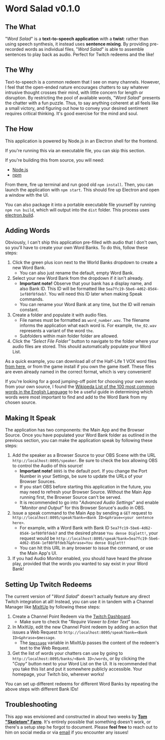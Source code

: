 # Word Salad v0.1.0

## The What
"*Word Salad*" is a **text-to-speech application** with a **twist**: rather than using speech synthesis, it instead uses **sentence mixing**. By providing pre-recorded words as individual files, "*Word Salad*" is able to assemble sentences to play back as audio. Perfect for Twitch redeems and the like! 

## The Why
Text-to-speech is a common redeem that I see on many channels. However, I feel that the open-ended nature encourages chatters to say whatever intrusive thought crosses their mind, with little concern for length or disruption. By restricting the pool of available words, "*Word Salad*" presents the chatter with a fun puzzle. Thus, to say anything coherent at all feels like a small victory, and figuring out how to convey your desired sentiment requires critical thinking. It's good exercise for the mind and soul.

## The How
This application is powered by Node.js in an Electron shell for the frontend.

If you're running this via an executable file, you can skip this section.

If you're building this from source, you will need:
- [Node.js](https://nodejs.org/en)
- [npm](https://www.npmjs.com/)

From there, fire up terminal and run good old `npm install`. Then, you can launch the application with `npm start`. This should fire up Electron and open a window with the UI.

You can also package it into a portable executable file yourself by running `npm run build`, which will output into the `dist` folder. This process uses [electron.build](https://www.electron.build/).

## Adding Words
Obviously, I can't ship this application pre-filled with audio that I don't own, so you'll have to create your own Word Banks. To do this, follow these steps:

1. Click the green plus icon next to the World Banks dropdown to create a new Word Bank.
    - You can also just rename the default, empty Word Bank.
2. Select your new Word Bank from the dropdown if it isn't already. 
    - **Important note!** Observe that your bank has a display name, and also Bank ID. This ID will be formatted like `5ea7fc19-5be6-4d62-85d4-1ef80f8fdeb7`. You will need this ID later when making Speak commands.
    - You can rename your Word Bank at any time, but the ID will remain constant.
2. Create a folder and populate it with audio files. 
    - File names must be formatted as `word_number.wav`. The filename informs the application what each word is. For example, `the_02.wav` represents a variant of the word `the`. 
    - Subfolders within main folder folder are allowed.
3. Click the *"Select File Folder"* button to navigate to the folder where your audio files are stored. This should automatically populate your Word List.

As a quick example, you can download all of the Half-Life 1 VOX word files [from here](https://github.com/sourcesounds/hl1/tree/72e4b6b36d38cb5703a6b5ed3ffdc7b72bc2fd2f/sound/vox), or from the game install if you own the game itself. These files are even already named in the correct format, which is very convenient!


If you're looking for a good jumping-off point for choosing your own words from your own source, I found the [Wikipeda List of the 100 most common words in the English Language](https://en.wikipedia.org/wiki/Most_common_words_in_English) to be a useful guide in determining which words were most important to find and add to the Word Bank from my chosen source.

## Making It Speak
The application has two components: the Main App and the Browser Source. Once you have populated your Word Bank folder as outlined in the previous section, you can make the application speak by following these steps:
1. Add the speaker as a Browser Source to your OBS Scene with the URL `http://localhost:8095/speaker`. Be sure to check the box allowing OBS to control the Audio of this source!
    - **Important note!** `8095` is the default port. If you change the Port Number in your Settings, be sure to update the URLs of your Browser Sources.
    - If you start OBS before starting this application in the future, you may need to refresh your Browser Source. Without the Main App running first, the Browser Source can't be served.
    - It is recommended to go into "*Advanced Audio Settings*" and enable "*Monitor and Output*" for this Browser Soruce's audio in OBS.
2. Issue a speak command to the Main App by sending a `GET` request to `http://localhost:8095/speak?bank=<Bank ID>&phrase=<your sentence here>`. 
    - For example, with a Word Bank with Bank ID `5ea7fc19-5be6-4d62-85d4-1ef80f8fdeb7` and the desired phrase `You dense Diglett!`, your request would be `http://localhost:8095/speak?bank=5ea7fc19-5be6-4d62-85d4-1ef80f8fdeb7&phrase=You dense Diglett!`
    - You can hit this URL in any browser to issue the command, or use the Main App's UI.
3. If you had Audio Monitor enabled, you should have heard the phrase play, provided that the words you wanted to say exist in your Word Bank!

## Setting Up Twitch Redeems
The current version of "*Word Salad*" doesn't actually feature any direct Twitch integration at all! Instead, you can use it in tandem with a Channel Manager like [MixItUp](https://mixitupapp.com/) by following these steps:

1. Create a Channel Point Redeem via the [Twitch Dashboard](dashboard.twitch.tv).
    - Make sure to check the "*Require Viewer to Enter Text*" box.
2. In MixItUp, edit the new Channel Point redeem by adding an action that issues a Web Request to `http://localhost:8095/speak?bank=<Bank ID>&phrase=$message`.
    - The [`$message`](https://wiki.mixitupapp.com/en/commands/event-commands#twitch-channel-points-redeemed) variable in MixItUp passes the content of the redeem's text to the Web Request.
3. Get the list of words your chatters can use by going to `http://localhost:8095/banks/<Bank ID>/words`, or by clicking the "*Copy*" button next to your Word List on the UI. It is recommended that you take this list and put it somewhere publicly accessible. Your homepage, your Twitch bio, wherever works!

You can set up different redeems for different Word Banks by repeating the above steps with different Bank IDs!

## Troubleshooting

This app was envisioned and constructed in about two weeks by **[Tom "Skeletom" Farro](https://www.skeletom.net)**. It's entirely possible that something doesn't work, or there's a setup step he forgot to document. Please **feel free** to reach out to him on social media or via [email](mailto:tom@skeletom.net) if you encounter any issues!